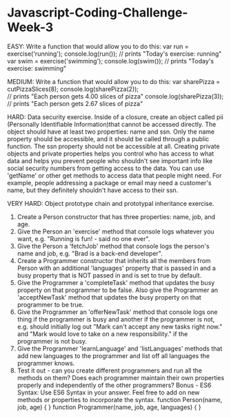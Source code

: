 # Javascript-Coding-Challenge-Week-3
EASY: Write a function that would allow you to do this:
var run = exercise('running');
console.log(run()); // prints "Today's exercise: running"
var swim = exercise('swimming');
console.log(swim()); // prints "Today's exercise: swimming"

MEDIUM: Write a function that would allow you to do this:
var sharePizza = cutPizzaSlices(8);
console.log(sharePizza(2));                                                                                                                                                                    
  // prints "Each person gets 4.00 slices of pizza"
console.log(sharePizza(3)); 
  // prints "Each person gets 2.67 slices of pizza"
  
HARD: Data security exercise. Inside of a closure, create an object called pii (Personally Identifiable Information)that cannot be accessed directly. The object should have at least two properties: name and ssn. Only the name property should be accessible, and it should be called through a public function. The ssn property should not be accessible at all.
Creating private objects and private properties helps you control who has access to what data and helps you prevent people who shouldn't see important info like social security numbers from getting access to the data.
You can use 'getName' or other get methods to access data that people might need. For example, people addressing a package or email may need a customer's name, but they definitely shouldn't have access to their ssn.

VERY HARD: Object prototype chain and prototypal inheritance exercise.
1. Create a Person constructor that has three properties: name, job, and age.
2. Give the Person an 'exercise' method that console logs whatever you want, e.g. "Running is fun! - said no one ever".
3. Give the Person a 'fetchJob' method that console logs the person's name and job, e.g. "Brad is a    back-end developer".
4. Create a Programmer constructor that inherits all the members from Person with an additional 'languages' property that is passed in and a busy property that is NOT passed in and is set to true by default.
5. Give the Programmer a 'completeTask' method that updates the busy property on that programmer to be false. Also give the Programmer an 'acceptNewTask' method that updates the busy property on that programmer to be true.
6. Give the Programmer an 'offerNewTask' method that console logs one thing if the programmer is busy and another if the programmer is not, e.g. should initially log out "Mark can't accept any new tasks right now." and "Mark would love to take on a new responsibility." if the programmer is not busy.
7. Give the Programmer 'learnLanguage' and 'listLanguages' methods that add new languages to the programmer and list off all languages the programmer knows.
8. Test it out - can you create different programmers and run all the methods on them? Does each programmer maintain their own properties properly and independently of the other programmers?
Bonus - ES6 Syntax: Use ES6 Syntax in your answer. Feel free to add on new methods or properties to  incorporate the syntax.
function Person(name, job, age) { }
function Programmer(name, job, age, languages) { }
